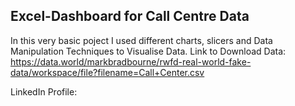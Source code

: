 ## Excel-Dashboard for Call Centre Data
In this very basic poject I used different charts, slicers and Data Manipulation Techniques to Visualise Data.
Link to Download Data: https://data.world/markbradbourne/rwfd-real-world-fake-data/workspace/file?filename=Call+Center.csv

LinkedIn Profile:
